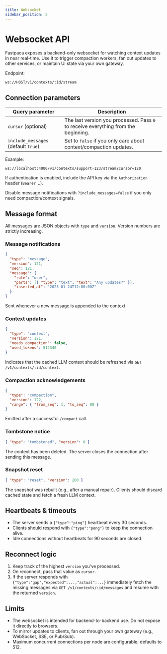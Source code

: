 ```yaml
---
title: Websocket
sidebar_position: 2
---
```


# Websocket API

Fastpaca exposes a backend-only websocket for watching context updates in near real-time.  Use it to trigger compaction workers, fan out updates to other services, or maintain UI state via your own gateway.

Endpoint:

```
ws://HOST/v1/contexts/:id/stream
```

## Connection parameters

| Query parameter | Description |
| --- | --- |
| `cursor` (optional) | The last version you processed.  Pass `0` to receive everything from the beginning. |
| `include_messages` (default `true`) | Set to `false` if you only care about context/compaction updates. |

Example:

```
ws://localhost:4000/v1/contexts/support-123/stream?cursor=120
```

If authentication is enabled, include the API key via the `Authorization` header (`Bearer …`).

Disable message notifications with `?include_messages=false` if you only need compaction/context signals.

## Message format

All messages are JSON objects with `type` and `version`.  Version numbers are strictly increasing.

### Message notifications

```json
{
  "type": "message",
  "version": 121,
  "seq": 121,
  "message": {
    "role": "user",
    "parts": [{ "type": "text", "text": "Any updates?" }],
    "inserted_at": "2025-01-24T12:00:00Z"
  }
}
```

Sent whenever a new message is appended to the context.

### Context updates

```json
{
  "type": "context",
  "version": 121,
  "needs_compaction": false,
  "used_tokens": 512340
}
```

Indicates that the cached LLM context should be refreshed via `GET /v1/contexts/:id/context`.

### Compaction acknowledgements

```json
{
  "type": "compaction",
  "version": 122,
  "range": { "from_seq": 1, "to_seq": 80 }
}
```

Emitted after a successful `/compact` call.

### Tombstone notice

```json
{ "type": "tombstoned", "version": 0 }
```

The context has been deleted.  The server closes the connection after sending this message.

### Snapshot reset

```json
{ "type": "reset", "version": 200 }
```

The snapshot was rebuilt (e.g., after a manual repair). Clients should discard cached state and fetch a fresh LLM context.

## Heartbeats & timeouts

- The server sends a `{"type":"ping"}` heartbeat every 30 seconds.  
- Clients should respond with `{"type":"pong"}` to keep the connection alive.  
- Idle connections without heartbeats for 90 seconds are closed.

## Reconnect logic

1. Keep track of the highest `version` you've processed.  
2. On reconnect, pass that value as `cursor`.  
3. If the server responds with `{"type":"gap","expected":...,"actual":...}` immediately fetch the missing messages via `GET /v1/contexts/:id/messages` and resume with the returned `version`.

## Limits

- The websocket is intended for backend-to-backend use.  Do not expose it directly to browsers.  
- To mirror updates to clients, fan out through your own gateway (e.g., WebSocket, SSE, or Pub/Sub).  
- Maximum concurrent connections per node are configurable; defaults to 512.

